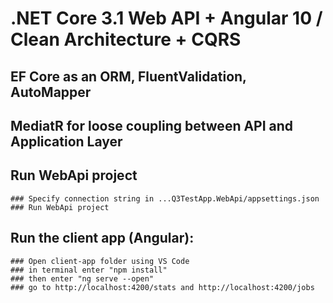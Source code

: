 # .NET Core 3.1 Web API + Angular 10 / Clean Architecture + CQRS

## EF Core as an ORM, FluentValidation, AutoMapper

## MediatR for loose coupling between API and Application Layer

## Run WebApi project
	### Specify connection string in ...Q3TestApp.WebApi/appsettings.json 
	### Run WebApi project

## Run the client app (Angular):
	### Open client-app folder using VS Code
	### in terminal enter "npm install"
	### then enter "ng serve --open"
	### go to http://localhost:4200/stats and http://localhost:4200/jobs